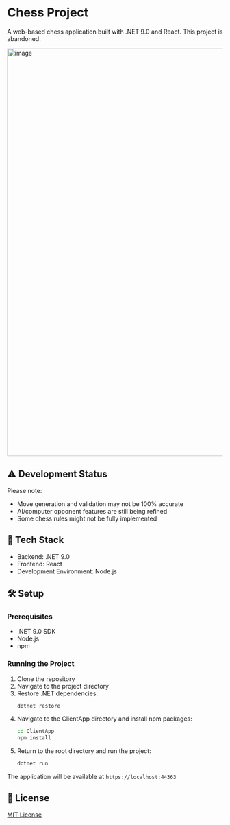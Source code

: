 # Chess Project

A web-based chess application built with .NET 9.0 and React. This project is abandoned.

<img width="951" alt="image" src="https://github.com/user-attachments/assets/854d4d69-4a10-4c1d-89d2-cf2e54b12ec1" />

## ⚠️ Development Status

Please note:
- Move generation and validation may not be 100% accurate
- AI/computer opponent features are still being refined
- Some chess rules might not be fully implemented

## 🚀 Tech Stack

- Backend: .NET 9.0
- Frontend: React
- Development Environment: Node.js

## 🛠️ Setup

### Prerequisites
- .NET 9.0 SDK
- Node.js
- npm

### Running the Project

1. Clone the repository
2. Navigate to the project directory
3. Restore .NET dependencies:
   ```bash
   dotnet restore
   ```
4. Navigate to the ClientApp directory and install npm packages:
   ```bash
   cd ClientApp
   npm install
   ```
5. Return to the root directory and run the project:
   ```bash
   dotnet run
   ```

The application will be available at `https://localhost:44363`

## 📝 License

[MIT License](LICENSE) 

